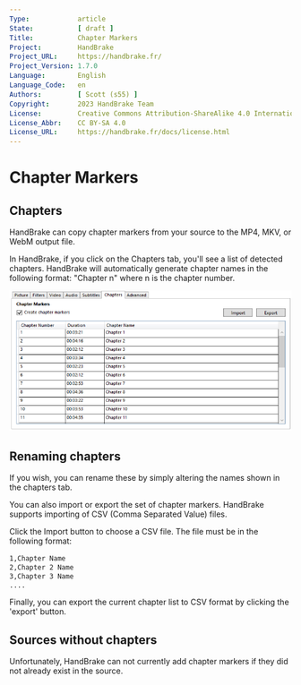```yaml
---
Type:            article
State:           [ draft ]
Title:           Chapter Markers
Project:         HandBrake
Project_URL:     https://handbrake.fr/
Project_Version: 1.7.0
Language:        English
Language_Code:   en
Authors:         [ Scott (s55) ]
Copyright:       2023 HandBrake Team
License:         Creative Commons Attribution-ShareAlike 4.0 International
License_Abbr:    CC BY-SA 4.0
License_URL:     https://handbrake.fr/docs/license.html
---
```


Chapter Markers
===============

## Chapters

HandBrake can copy chapter markers from your source to the MP4, MKV, or WebM output file.

In HandBrake, if you click on the Chapters tab, you'll see a list of detected chapters. HandBrake will automatically generate chapter names in the following format:  "Chapter n" where n is the chapter number.

![Chapters Tab](../../images/windows/chapters-1.0.0.png "Chapters Tab")

## Renaming chapters

If you wish, you can rename these by simply altering the names shown in the chapters tab.

You can also import or export the set of chapter markers. HandBrake supports importing of CSV (Comma Separated Value) files.

Click the Import button to choose a CSV file. The file must be in the following format:


```
1,Chapter Name
2,Chapter 2 Name
3,Chapter 3 Name
....
```

Finally, you can export the current chapter list to CSV format by clicking the 'export' button.

## Sources without chapters

Unfortunately, HandBrake can not currently add chapter markers if they did not already exist in the source.
